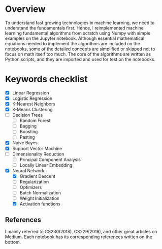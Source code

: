 # Overview
To understand fast growing technologies in machine learning, we need to understand the fundamentals first. Hence, I reimplemented machine learning fundamental algorithms from scratch using Numpy with simple examples on the Jupyter notebook. Although essential mathematical equations needed to implement the algorithms are included on the notebooks, some of the detailed concepts are simplified or skipped not to focus on math itself too much. The core of the algorithms are written as Python scripts, and they are imported and used for test on the notebooks.   

# Keywords checklist  
- [x] Linear Regression 
- [x] Logistic Regression
- [x] K-Nearest Neighbors 
- [x] K-Means Clustering 
- [ ] Decision Trees 
  - [ ] Random Forest 
  - [ ] Bagging
  - [ ] Boosting
  - [ ] Pasting 
- [x] Naive Bayes 
- [x] Support Vector Machine
- [ ] Dimensionality Reduction
  - [ ] Principal Component Analysis 
  - [ ] Locally Linear Embedding 
- [x] Neural Network 
  - [x] Gradient Descent
  - [ ] Regularization 
  - [ ] Optimizers
  - [ ] Batch Normalization 
  - [ ] Weight Initialization 
  - [x] Activation functions

## References 
I mainly referred to CS230(2018), CS229(2018), and other great articles on Medium. Each notebook has its corresponding references written on the bottom.

